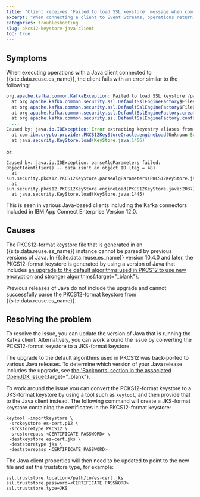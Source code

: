 ```yaml
---
title: "Client receives 'Failed to load SSL keystore' message when communicating with brokers"
excerpt: "When connecting a client to Event Streams, operations return 'Failed to load SSL keystore' errors when executing."
categories: troubleshooting
slug: pkcs12-keystore-java-client
toc: true
---
```


## Symptoms

When executing operations with a Java client connected to {{site.data.reuse.es_name}}, the client fails with an error similar to the following:

```java
org.apache.kafka.common.KafkaException: Failed to load SSL keystore /path/to/es-cert.p12 of type PKCS12
  at org.apache.kafka.common.security.ssl.DefaultSslEngineFactory$FileBasedStore.load(DefaultSslEngineFactory.java:377)
  at org.apache.kafka.common.security.ssl.DefaultSslEngineFactory$FileBasedStore.<init>(DefaultSslEngineFactory.java:349)
  at org.apache.kafka.common.security.ssl.DefaultSslEngineFactory.createkeystore(DefaultSslEngineFactory.java:322)
  at org.apache.kafka.common.security.ssl.DefaultSslEngineFactory.configure(DefaultSslEngineFactory.java:168)
  ...
Caused by: java.io.IOException: Error extracting keyentry aliases from PFX
  at com.ibm.crypto.provider.PKCS12KeyStoreOracle.engineLoad(Unknown Source)
  at java.security.KeyStore.load(KeyStore.java:1456)
```

or:

```shell
Caused by: java.io.IOException: parseAlgParameters failed: ObjectIdentifier() -- data isn't an object ID (tag = 48)
  at sun.security.pkcs12.PKCS12KeyStore.parseAlgParameters(PKCS12KeyStore.java:829)
  at sun.security.pkcs12.PKCS12KeyStore.engineLoad(PKCS12KeyStore.java:2037)
  at java.security.KeyStore.load(KeyStore.java:1445)
```

This is seen in various Java-based clients including the Kafka connectors included in IBM App Connect Enterprise Version 12.0.

## Causes

The PKCS12-format keystore file that is generated in an {{site.data.reuse.es_name}} instance cannot be parsed by previous versions of Java. In {{site.data.reuse.es_name}} version 10.4.0 and later, the PKCS12-format keystore is generated by using a version of Java that includes [an upgrade to the default algorithms used in PKCS12 to use new encryption and stronger algorithms](https://bugs.openjdk.java.net/browse/JDK-8228481){:target="_blank"}.

Previous releases of Java do not include the upgrade and cannot successfully parse the PKCS12-format keystore from {{site.data.reuse.es_name}}.

## Resolving the problem

To resolve the issue, you can update the version of Java that is running the Kafka client. Alternatively, you can work around the issue by converting the PCKS12-format keystore to a JKS-format keystore.

The upgrade to the default algorithms used in PKCS12 was back-ported to various Java releases. To determine which version of your Java release includes the upgrade, see [the 'Backports' section in the associated OpenJDK issue](https://bugs.openjdk.java.net/browse/JDK-8214513){:target="_blank"}.

To work around the issue you can convert the PCKS12-format keystore to a JKS-format keystore by using a tool such as `keytool`, and then provide that to the Java client instead. The following command will create a JKS-format keystore containing the certificates in the PKCS12-format keystore:

```shell
keytool -importkeystore \
 -srckeystore es-cert.p12 \
 -srcstoretype PKCS12 \
 -srcstorepass <CERTIFICATE PASSWORD> \
 -destkeystore es-cert.jks \
 -deststoretype jks \
 -deststorepass <CERTIFICATE PASSWORD>
```

The Java client properties will then need to be updated to point to the new file and set the truststore type, for example:

```shell
ssl.truststore.location=/path/to/es-cert.jks
ssl.truststore.password=<CERTIFICATE PASSWORD>
ssl.truststore.type=JKS
```
